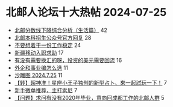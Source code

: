 # 北邮人论坛十大热帖 2024-07-25

- [北邮分数线下降综合分析（生活篇）](https://bbs.byr.cn/article/Talking/6422752) 42
- [北邮本科招生公众号官方回复](https://bbs.byr.cn/article/Picture/3366262) 28
- [不要想着干一份工作稳定](https://bbs.byr.cn/article/Job/2214721) 24
- [新疆移动入职求助](https://bbs.byr.cn/article/WorkLife/1217872) 17
- [有没有需要换汇的呀，投资的美元需要回流](https://bbs.byr.cn/article/GoAbroad/398190) 16
- [外企和事业编怎么选](https://bbs.byr.cn/article/CivilServant/50785) 11
- [沙雕图 2024.7.25](https://bbs.byr.cn/article/Joke/731738) 11
- [【转】超神准！星座小王子独创的新型占卜、來一起試玩一下！](https://bbs.byr.cn/article/Constellations/326533) 7
- [新手微单推荐，主打索尼](https://bbs.byr.cn/article/Photo/278812) 7
- [【问题】求问有没有2020年毕业，意向回成都工作的北邮人群](https://bbs.byr.cn/article/Sichuan/237234) 5


